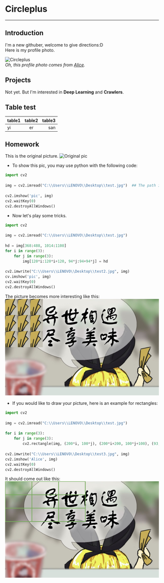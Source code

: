 # Circleplus

---
  
    
      
      
## Introduction
I'm a new githuber, welcome to give directions:D  
Here is my profile photo.  

![Circleplus](https://avatars.githubusercontent.com/u/81300841?s=60&v=4)  
*Oh, this profile photo comes from [Alice](https://www.bing.com/search?q=%E7%89%A9%E8%BF%B0%E6%9C%89%E6%A0%96&form=ANNTH1&refig=bc5df75eec314dcb83b8a9db66fc3593).*

## Projects
Not yet.
But I'm interested in **Deep Learning** and **Crawlers**.


## Table test
|table1|table2|table3|
|:-----|:----:|-----:|
|yi|er|san|


## Homework
This is the original picture.
![Original pic](http://i1.hdslb.com/bfs/archive/70bf163cec3d7373d47bf624353fa2c7362158c9.jpg)  

- To show this pic, you may use python with the following code:  
```python
import cv2

img = cv2.imread("C:\\Users\\LENOVO\\Desktop\\test.jpg")  ## The path is your picture's path in your computer.

cv2.imshow('pic', img)
cv2.waitKey(0)
cv2.destroyAllWindows()
```

- Now let's play some tricks.
```python
import cv2

img = cv2.imread("C:\\Users\\LENOVO\\Desktop\\test.jpg")

hd = img[368:488, 1014:1108]
for i in range(3):
    for j in range(3):
        img[120*i:120*i+120, 94*j:94+94*j] = hd
        
cv2.imwrite("C:\\Users\\LENOVO\\Desktop\\test2.jpg", img)
cv.imshow('pic', img)
cv2.waitKey(0)
cv2.destroyAllWindows()
```
The picture becomes more interesting like this:
![Alice-mihayo](https://github.com/ophwsjtu18/ohw21s/blob/main/circle/test2.jpg)  

- If you would like to draw your picture, here is an example for rectangles:
```python
import cv2

img = cv2.imread("C:\\Users\\LENOVO\\Desktop\\test.jpg")

for i in range(3):
    for j in range(3):
        cv2.rectangle(img, (200*i, 100*j), (200*i+200, 100*j+100), (93, 173, 120), 3)

cv2.imwrite("C:\\Users\\LENOVO\\Desktop\\test3.jpg", img)
cv2.imshow('Alice', img)
cv2.waitKey(0)
cv2.destroyAllWindows()
```
It should come out like this:
![Alice-mihayo](https://github.com/ophwsjtu18/ohw21s/blob/main/circle/test3.jpg)
